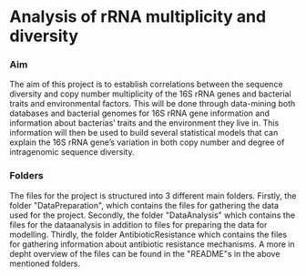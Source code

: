 # Analysis of rRNA multiplicity and diversity
### Aim
The aim of this project is to establish correlations between the sequence diversity and copy 
number multiplicity of the 16S rRNA genes and bacterial traits and environmental factors. 
This will be done through data-mining both databases and bacterial genomes for 16S rRNA 
gene information and information about bacterias’ traits and the environment they live in. 
This information will then be used to build several statistical models that can explain the 16S 
rRNA gene’s variation in both copy number and degree of intragenomic sequence diversity.

### Folders
The files for the project is structured into 3 different main folders. Firstly, the folder "DataPreparation", which contains the files for gathering the data used for the project. Secondly, the folder "DataAnalysis" which contains the files for the dataanalysis in addition to files for preparing the data for modelling. Thirdly, the folder AntibioticResistance which contains the files for gathering information about antibiotic resistance mechanisms. A more in depht overview of the files can be found in the "README"s in the above mentioned folders.
